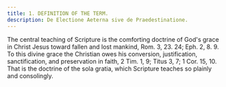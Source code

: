```yaml
---
title: 1. DEFINITION OF THE TERM.
description: De Electione Aeterna sive de Praedestinatione.
---
```


The central teaching of Scripture is the comforting doctrine of God's grace in Christ Jesus toward fallen and lost mankind, Rom. 3, 23. 24; Eph. 2, 8. 9. To this divine grace the Christian owes his conversion, justification, sanctification, and preservation in faith, 2 Tim. 1, 9; Titus 3, 7; 1 Cor. 15, 10. That is the doctrine of the sola gratia, which Scripture teaches so plainly and consolingly.

